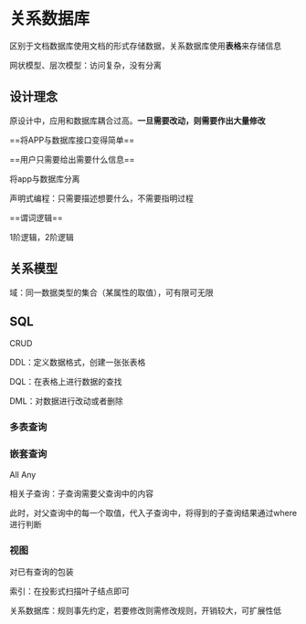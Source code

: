 # 关系数据库

区别于文档数据库使用文档的形式存储数据，关系数据库使用**表格**来存储信息



网状模型、层次模型：访问复杂，没有分离



## 设计理念

原设计中，应用和数据库耦合过高。**一旦需要改动，则需要作出大量修改**

==将APP与数据库接口变得简单==

==用户只需要给出需要什么信息==

将app与数据库分离



声明式编程：只需要描述想要什么，不需要指明过程

==谓词逻辑==

1阶逻辑，2阶逻辑



## 关系模型

域：同一数据类型的集合（某属性的取值），可有限可无限



## SQL



CRUD

DDL：定义数据格式，创建一张张表格

DQL：在表格上进行数据的查找

DML：对数据进行改动或者删除



### 多表查询

### 嵌套查询

All Any

相关子查询：子查询需要父查询中的内容

此时，对父查询中的每一个取值，代入子查询中，将得到的子查询结果通过where进行判断



### 视图

对已有查询的包装



索引：在投影式扫描叶子结点即可



关系数据库：规则事先约定，若要修改则需修改规则，开销较大，可扩展性低



